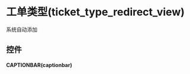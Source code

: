 # 工单类型(ticket_type_redirect_view)  <!-- {docsify-ignore-all} -->


系统自动添加



## 控件
#### CAPTIONBAR(captionbar)


<script>
 const { createApp } = Vue
  createApp({
    data() {
      return {

      }
    }
  }).use(ElementPlus).mount('#app')
</script>